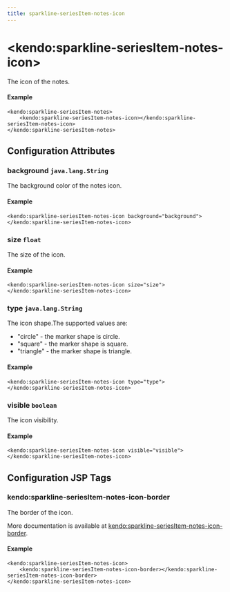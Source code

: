 ```yaml
---
title: sparkline-seriesItem-notes-icon
---
```


# \<kendo:sparkline-seriesItem-notes-icon\>

The icon of the notes.

#### Example
    <kendo:sparkline-seriesItem-notes>
        <kendo:sparkline-seriesItem-notes-icon></kendo:sparkline-seriesItem-notes-icon>
    </kendo:sparkline-seriesItem-notes>

## Configuration Attributes

### background `java.lang.String`

The background color of the notes icon.

#### Example
    <kendo:sparkline-seriesItem-notes-icon background="background">
    </kendo:sparkline-seriesItem-notes-icon>

### size `float`

The size of the icon.

#### Example
    <kendo:sparkline-seriesItem-notes-icon size="size">
    </kendo:sparkline-seriesItem-notes-icon>

### type `java.lang.String`

The icon shape.The supported values are:
* "circle" - the marker shape is circle.
* "square" - the marker shape is square.
* "triangle" - the marker shape is triangle.

#### Example
    <kendo:sparkline-seriesItem-notes-icon type="type">
    </kendo:sparkline-seriesItem-notes-icon>

### visible `boolean`

The icon visibility.

#### Example
    <kendo:sparkline-seriesItem-notes-icon visible="visible">
    </kendo:sparkline-seriesItem-notes-icon>


##  Configuration JSP Tags

### kendo:sparkline-seriesItem-notes-icon-border

The border of the icon.

More documentation is available at [kendo:sparkline-seriesItem-notes-icon-border](/kendo-ui/api/wrappers/jsp/sparkline/seriesitem-notes-icon-border).

#### Example

    <kendo:sparkline-seriesItem-notes-icon>
        <kendo:sparkline-seriesItem-notes-icon-border></kendo:sparkline-seriesItem-notes-icon-border>
    </kendo:sparkline-seriesItem-notes-icon>

